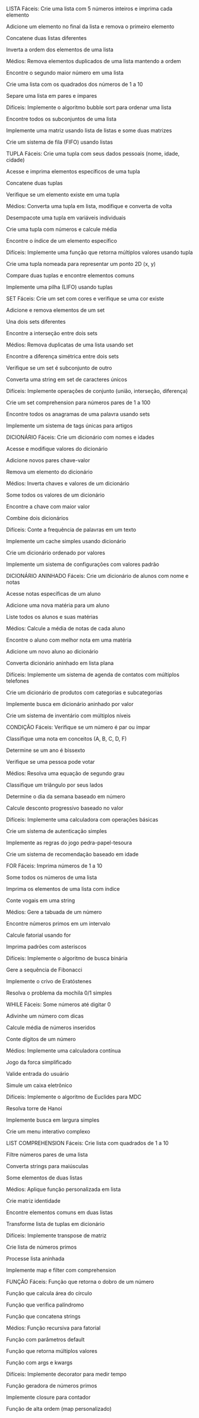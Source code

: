 LISTA
Fáceis:
Crie uma lista com 5 números inteiros e imprima cada elemento

Adicione um elemento no final da lista e remova o primeiro elemento

Concatene duas listas diferentes

Inverta a ordem dos elementos de uma lista

Médios:
Remova elementos duplicados de uma lista mantendo a ordem

Encontre o segundo maior número em uma lista

Crie uma lista com os quadrados dos números de 1 a 10

Separe uma lista em pares e ímpares

Difíceis:
Implemente o algoritmo bubble sort para ordenar uma lista

Encontre todos os subconjuntos de uma lista

Implemente uma matriz usando lista de listas e some duas matrizes

Crie um sistema de fila (FIFO) usando listas

TUPLA
Fáceis:
Crie uma tupla com seus dados pessoais (nome, idade, cidade)

Acesse e imprima elementos específicos de uma tupla

Concatene duas tuplas

Verifique se um elemento existe em uma tupla

Médios:
Converta uma tupla em lista, modifique e converta de volta

Desempacote uma tupla em variáveis individuais

Crie uma tupla com números e calcule média

Encontre o índice de um elemento específico

Difíceis:
Implemente uma função que retorna múltiplos valores usando tupla

Crie uma tupla nomeada para representar um ponto 2D (x, y)

Compare duas tuplas e encontre elementos comuns

Implemente uma pilha (LIFO) usando tuplas

SET
Fáceis:
Crie um set com cores e verifique se uma cor existe

Adicione e remova elementos de um set

Una dois sets diferentes

Encontre a interseção entre dois sets

Médios:
Remova duplicatas de uma lista usando set

Encontre a diferença simétrica entre dois sets

Verifique se um set é subconjunto de outro

Converta uma string em set de caracteres únicos

Difíceis:
Implemente operações de conjunto (união, interseção, diferença)

Crie um set comprehension para números pares de 1 a 100

Encontre todos os anagramas de uma palavra usando sets

Implemente um sistema de tags únicas para artigos

DICIONÁRIO
Fáceis:
Crie um dicionário com nomes e idades

Acesse e modifique valores do dicionário

Adicione novos pares chave-valor

Remova um elemento do dicionário

Médios:
Inverta chaves e valores de um dicionário

Some todos os valores de um dicionário

Encontre a chave com maior valor

Combine dois dicionários

Difíceis:
Conte a frequência de palavras em um texto

Implemente um cache simples usando dicionário

Crie um dicionário ordenado por valores

Implemente um sistema de configurações com valores padrão

DICIONÁRIO ANINHADO
Fáceis:
Crie um dicionário de alunos com nome e notas

Acesse notas específicas de um aluno

Adicione uma nova matéria para um aluno

Liste todos os alunos e suas matérias

Médios:
Calcule a média de notas de cada aluno

Encontre o aluno com melhor nota em uma matéria

Adicione um novo aluno ao dicionário

Converta dicionário aninhado em lista plana

Difíceis:
Implemente um sistema de agenda de contatos com múltiplos telefones

Crie um dicionário de produtos com categorias e subcategorias

Implemente busca em dicionário aninhado por valor

Crie um sistema de inventário com múltiplos níveis

CONDIÇÃO
Fáceis:
Verifique se um número é par ou ímpar

Classifique uma nota em conceitos (A, B, C, D, F)

Determine se um ano é bissexto

Verifique se uma pessoa pode votar

Médios:
Resolva uma equação de segundo grau

Classifique um triângulo por seus lados

Determine o dia da semana baseado em número

Calcule desconto progressivo baseado no valor

Difíceis:
Implemente uma calculadora com operações básicas

Crie um sistema de autenticação simples

Implemente as regras do jogo pedra-papel-tesoura

Crie um sistema de recomendação baseado em idade

FOR
Fáceis:
Imprima números de 1 a 10

Some todos os números de uma lista

Imprima os elementos de uma lista com índice

Conte vogais em uma string

Médios:
Gere a tabuada de um número

Encontre números primos em um intervalo

Calcule fatorial usando for

Imprima padrões com asteriscos

Difíceis:
Implemente o algoritmo de busca binária

Gere a sequência de Fibonacci

Implemente o crivo de Eratóstenes

Resolva o problema da mochila 0/1 simples

WHILE
Fáceis:
Some números até digitar 0

Adivinhe um número com dicas

Calcule média de números inseridos

Conte dígitos de um número

Médios:
Implemente uma calculadora contínua

Jogo da forca simplificado

Valide entrada do usuário

Simule um caixa eletrônico

Difíceis:
Implemente o algoritmo de Euclides para MDC

Resolva torre de Hanoi

Implemente busca em largura simples

Crie um menu interativo complexo

LIST COMPREHENSION
Fáceis:
Crie lista com quadrados de 1 a 10

Filtre números pares de uma lista

Converta strings para maiúsculas

Some elementos de duas listas

Médios:
Aplique função personalizada em lista

Crie matriz identidade

Encontre elementos comuns em duas listas

Transforme lista de tuplas em dicionário

Difíceis:
Implemente transpose de matriz

Crie lista de números primos

Processe lista aninhada

Implemente map e filter com comprehension

FUNÇÃO
Fáceis:
Função que retorna o dobro de um número

Função que calcula área do círculo

Função que verifica palíndromo

Função que concatena strings

Médios:
Função recursiva para fatorial

Função com parâmetros default

Função que retorna múltiplos valores

Função com args e kwargs

Difíceis:
Implemente decorator para medir tempo

Função geradora de números primos

Implemente closure para contador

Função de alta ordem (map personalizado)